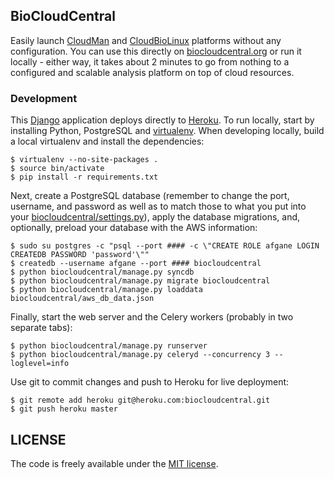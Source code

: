 ## BioCloudCentral

Easily launch [CloudMan][2] and [CloudBioLinux][3] platforms without
any configuration. You can use this directly on [biocloudcentral.org][7] or
run it locally - either way, it takes about 2 minutes to go from nothing to
a configured and scalable analysis platform on top of cloud resources.

### Development

This [Django][1] application deploys directly to [Heroku][4]. To run locally,
start by installing Python, PostgreSQL and [virtualenv][5]. When developing locally,
build a local virtualenv and install the dependencies:

    $ virtualenv --no-site-packages .
    $ source bin/activate
    $ pip install -r requirements.txt

Next, create a PostgreSQL database (remember to change the port, username, and password
as well as to match those to what you put into your [biocloudcentral/settings.py][6]),
apply the database migrations, and, optionally, preload your database with the AWS
information:

    $ sudo su postgres -c "psql --port #### -c \"CREATE ROLE afgane LOGIN CREATEDB PASSWORD 'password'\""
    $ createdb --username afgane --port #### biocloudcentral
    $ python biocloudcentral/manage.py syncdb
    $ python biocloudcentral/manage.py migrate biocloudcentral
    $ python biocloudcentral/manage.py loaddata biocloudcentral/aws_db_data.json

Finally, start the web server and the Celery workers (probably in two separate
tabs):

    $ python biocloudcentral/manage.py runserver
    $ python biocloudcentral/manage.py celeryd --concurrency 3 --loglevel=info

Use git to commit changes and push to Heroku for live deployment:

    $ git remote add heroku git@heroku.com:biocloudcentral.git
    $ git push heroku master

[1]: https://www.djangoproject.com/
[2]: http://usecloudman.org
[3]: http://cloudbiolinux.org
[4]: http://devcenter.heroku.com/articles/django
[5]: https://github.com/pypa/virtualenv
[6]: https://github.com/chapmanb/biocloudcentral/blob/master/biocloudcentral/settings.py
[7]: http://biocloudcentral.org

## LICENSE

The code is freely available under the [MIT license][l1].

[l1]: http://www.opensource.org/licenses/mit-license.html
